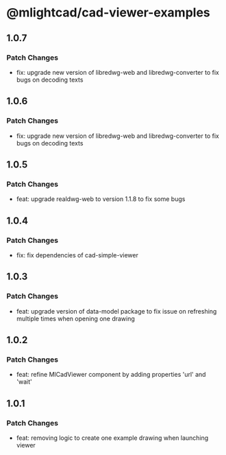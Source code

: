 # @mlightcad/cad-viewer-examples

## 1.0.7

### Patch Changes

- fix: upgrade new version of libredwg-web and libredwg-converter to fix bugs on decoding texts

## 1.0.6

### Patch Changes

- fix: upgrade new version of libredwg-web and libredwg-converter to fix bugs on decoding texts

## 1.0.5

### Patch Changes

- feat: upgrade realdwg-web to version 1.1.8 to fix some bugs

## 1.0.4

### Patch Changes

- fix: fix dependencies of cad-simple-viewer

## 1.0.3

### Patch Changes

- feat: upgrade version of data-model package to fix issue on refreshing multiple times when opening one drawing

## 1.0.2

### Patch Changes

- feat: refine MlCadViewer component by adding properties 'url' and 'wait'

## 1.0.1

### Patch Changes

- feat: removing logic to create one example drawing when launching viewer
